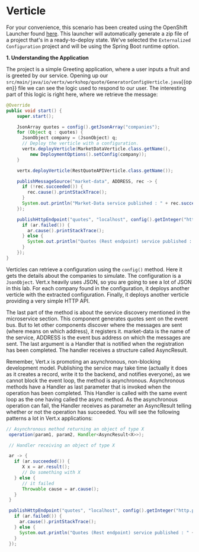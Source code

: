 # Verticle

For your convenience, this scenario has been created using the OpenShift Launcher found [here](https://launch.openshift.io/launch/filtered-wizard/all). This launcher will automatically generate a zip file of a project that's in a ready-to-deploy state. We've selected the `Externalized Configuration` project and will be using the Spring Boot runtime option.


**1. Understanding the Application**

The project is a simple Greeting application, where a user inputs a fruit and is greeted by our service. Opening up our ``src/main/java/io/vertx/workshop/quote/GeneratorConfigVerticle.java``{{open}} file we can see the logic used to respond to our user. The interesting part of this logic is right here, where we retrieve the message:

```java
@Override
public void start() {
    super.start();

    JsonArray quotes = config().getJsonArray("companies");
    for (Object q : quotes) {
      JsonObject company = (JsonObject) q;
      // Deploy the verticle with a configuration.
      vertx.deployVerticle(MarketDataVerticle.class.getName(),
         new DeploymentOptions().setConfig(company));
    }

    vertx.deployVerticle(RestQuoteAPIVerticle.class.getName());

    publishMessageSource("market-data", ADDRESS, rec -> {
      if (!rec.succeeded()) {
        rec.cause().printStackTrace();
      }
      System.out.println("Market-Data service published : " + rec.succeeded());
    });

    publishHttpEndpoint("quotes", "localhost", config().getInteger("http.port", 8080), ar -> {
      if (ar.failed()) {
        ar.cause().printStackTrace();
      } else {
        System.out.println("Quotes (Rest endpoint) service published : " + ar.succeeded());
      }
    });
}
```

Verticles can retrieve a configuration using the `config()` method. Here it gets the details about the companies to simulate. The configuration is a `JsonObject`. Vert.x heavily uses JSON, so you are going to see a lot of JSON in this lab. For each company found in the configuration, it deploys another verticle with the extracted configuration. Finally, it deploys another verticle providing a very simple HTTP API.

The last part of the method is about the service discovery mentioned in the microservice section. This component generates quotes sent on the event bus. But to let other components discover where the messages are sent (where means on which address), it registers it. market-data is the name of the service, ADDRESS is the event bus address on which the messages are sent. The last argument is a Handler that is notified when the registration has been completed. The handler receives a structure called AsyncResult.

Remember, Vert.x is promoting an asynchronous, non-blocking development model. Publishing the service may take time (actually it does as it creates a record, write it to the backend, and notifies everyone), as we cannot block the event loop, the method is asynchronous. Asynchronous methods have a Handler as last parameter that is invoked when the operation has been completed. This Handler is called with the same event loop as the one having called the async method. As the asynchronous operation can fail, the Handler receives as parameter an AsyncResult telling whether or not the operation has succeeded. You will see the following patterns a lot in Vert.x applications:

```java
// Asynchronous method returning an object of type X
 operation(param1, param2, Handler<AsyncResult<X>>);

 // Handler receiving an object of type X

 ar -> {
   if (ar.succeeded()) {
      X x = ar.result();
      // Do something with X
   } else {
      // it failed
      Throwable cause = ar.cause();
   }
 }
```
 
```java
 publishHttpEndpoint("quotes", "localhost", config().getInteger("http.port", 8080), ar -> {
   if (ar.failed()) {
     ar.cause().printStackTrace();
   } else {
     System.out.println("Quotes (Rest endpoint) service published : " + ar.succeeded());
   }
 });
```
 